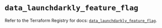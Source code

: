 # `data_launchdarkly_feature_flag`

Refer to the Terraform Registry for docs: [`data_launchdarkly_feature_flag`](https://registry.terraform.io/providers/launchdarkly/launchdarkly/2.18.3/docs/data-sources/feature_flag).
